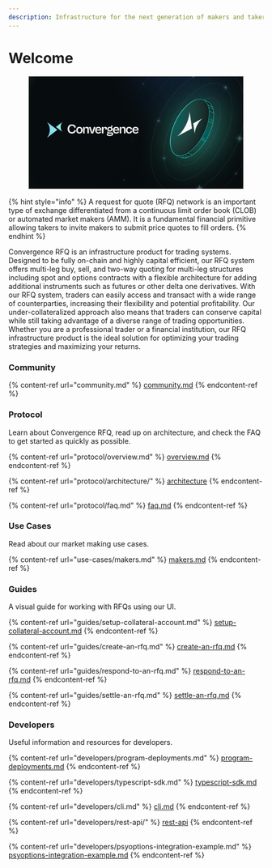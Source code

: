 ```yaml
---
description: Infrastructure for the next generation of makers and takers
---
```


# Welcome

<figure><img src=".gitbook/assets/photo_2023-04-08_10-30-49.jpg" alt=""><figcaption></figcaption></figure>

{% hint style="info" %}
A request for quote (RFQ) network is an important type of exchange differentiated from a continuous limit order book (CLOB) or automated market makers (AMM). It is a fundamental financial primitive allowing takers to invite makers to submit price quotes to fill orders.
{% endhint %}

Convergence RFQ is an infrastructure product for trading systems. Designed to be fully on-chain and highly capital efficient, our RFQ system offers multi-leg buy, sell, and two-way quoting for multi-leg structures including spot and options contracts with a flexible architecture for adding additional instruments such as futures or other delta one derivatives. With our RFQ system, traders can easily access and transact with a wide range of counterparties, increasing their flexibility and potential profitability. Our under-collateralized approach also means that traders can conserve capital while still taking advantage of a diverse range of trading opportunities. Whether you are a professional trader or a financial institution, our RFQ infrastructure product is the ideal solution for optimizing your trading strategies and maximizing your returns.

### Community

{% content-ref url="community.md" %}
[community.md](community.md)
{% endcontent-ref %}

### Protocol

Learn about Convergence RFQ, read up on architecture, and check the FAQ to get started as quickly as possible.

{% content-ref url="protocol/overview.md" %}
[overview.md](protocol/overview.md)
{% endcontent-ref %}

{% content-ref url="protocol/architecture/" %}
[architecture](protocol/architecture/)
{% endcontent-ref %}

{% content-ref url="protocol/faq.md" %}
[faq.md](protocol/faq.md)
{% endcontent-ref %}

### Use Cases

Read about our market making use cases.

{% content-ref url="use-cases/makers.md" %}
[makers.md](use-cases/makers.md)
{% endcontent-ref %}

### Guides

A visual guide for working with RFQs using our UI.

{% content-ref url="guides/setup-collateral-account.md" %}
[setup-collateral-account.md](guides/setup-collateral-account.md)
{% endcontent-ref %}

{% content-ref url="guides/create-an-rfq.md" %}
[create-an-rfq.md](guides/create-an-rfq.md)
{% endcontent-ref %}

{% content-ref url="guides/respond-to-an-rfq.md" %}
[respond-to-an-rfq.md](guides/respond-to-an-rfq.md)
{% endcontent-ref %}

{% content-ref url="guides/settle-an-rfq.md" %}
[settle-an-rfq.md](guides/settle-an-rfq.md)
{% endcontent-ref %}

### Developers

Useful information and resources for developers.

{% content-ref url="developers/program-deployments.md" %}
[program-deployments.md](developers/program-deployments.md)
{% endcontent-ref %}

{% content-ref url="developers/typescript-sdk.md" %}
[typescript-sdk.md](developers/typescript-sdk.md)
{% endcontent-ref %}

{% content-ref url="developers/cli.md" %}
[cli.md](developers/cli.md)
{% endcontent-ref %}

{% content-ref url="developers/rest-api/" %}
[rest-api](developers/rest-api/)
{% endcontent-ref %}

{% content-ref url="developers/psyoptions-integration-example.md" %}
[psyoptions-integration-example.md](developers/psyoptions-integration-example.md)
{% endcontent-ref %}
